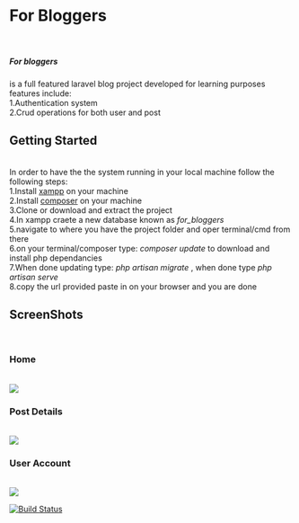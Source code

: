 <h1>For Bloggers</h1> </br>

<h5>For bloggers</h5> is a full featured laravel blog project developed for learning purposes </br>
features include:</br>
1.Authentication system</br>
2.Crud operations for both user and post</br>

<h2>Getting Started</h2></br>
In order to have the the system running in your local machine follow the following steps:</br>
1.Install <a href="https://www.apachefriends.org/download.html">xampp</a> on your machine </br>
2.Install <a href="https://getcomposer.org/">composer</a> on your machine </br>
3.Clone or download and extract the project </br>
4.In xampp craete a new database known as <i>for_bloggers</i> </br>
5.navigate to where you have the project folder and oper terminal/cmd from there </br>
6.on your terminal/composer type: <i>composer update</i> to download and install php dependancies </br>
7.When done updating type: <i>php artisan migrate</i> , when done type <i>php artisan serve</i> </br>
8.copy the url provided paste in on your browser and you are done </br>
  
<h2>ScreenShots</h2> </br>


   <h3>Home</h3></br><img src="../master/public/img/post_all.png?raw=true"  /> </br>
    <h3>Post Details</h3></br><img src="../master/public/img/post_edit.png?raw=true"  /> </br>
     <h3>User Account</h3></br><img src="../master/public/img/account.png?raw=true"  /> </br>
     
[![Build Status](https://travis-ci.com/Daggie1/blog.svg?branch=master)](https://travis-ci.com/Daggie1/blog)

